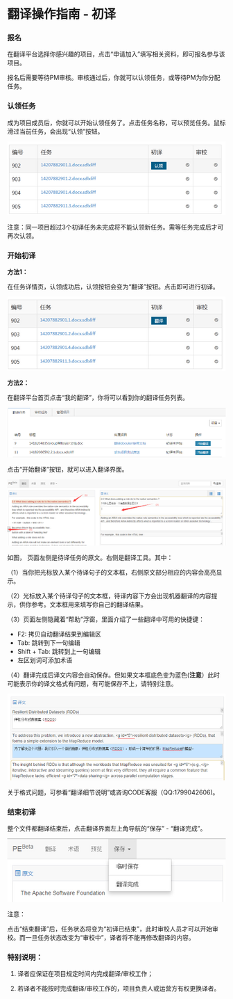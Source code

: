 # 翻译操作指南 - 初译


### 报名

在翻译平台选择你感兴趣的项目，点击“申请加入”填写相关资料，即可报名参与该项目。

报名后需要等待PM审核。审核通过后，你就可以认领任务，或等待PM为你分配任务。

### 认领任务

成为项目成员后，你就可以开始认领任务了。点击任务名称，可以预览任务。鼠标滑过当前任务，会出现“认领”按钮。

![](images/translate_5_2_1.jpg)

注意：同一项目超过3个初译任务未完成将不能认领新任务。需等任务完成后才可再次认领。


### 开始初译

**方法1：**

在任务详情页，认领成功后，认领按钮会变为“翻译”按钮。点击即可进行初译。

![](images/translate_5_2_11.jpg)


**方法2：**

在翻译平台首页点击“我的翻译”，你将可以看到你的翻译任务列表。

![](images/translate_5_2_4.jpg)

点击“开始翻译”按钮，就可以进入翻译界面。

![](images/translate_5_2_2.jpg)

如图， 页面左侧是待译任务的原文。右侧是翻译工具。其中：

（1）当你把光标放入某个待译句子的文本框，右侧原文部分相应的内容会高亮显示。

（2）光标放入某个待译句子的文本框，待译内容下方会出现机器翻译的内容提示，供你参考。文本框用来填写你自己的翻译结果。

（3）页面左侧隐藏着“帮助”浮窗，里面介绍了一些翻译中可用的快捷键： 
 
- F2: 拷贝自动翻译结果到编辑区
- Tab: 跳转到下一句编辑
- Shift + Tab: 跳转到上一句编辑
- 左区划词可添加术语

（4）翻译完成后译文内容会自动保存。但如果文本框底色变为蓝色(**注意**）此时可能表示你的译文格式有问题，有可能保存不上，请特别注意。

![](images/translate_6_0_6.jpg)

关于格式问题，可参看“翻译细节说明”或咨询CODE客服（QQ:1799042606)。


### 结束初译

整个文件都翻译结束后，点击翻译界面左上角导航的“保存” - “翻译完成”。

![](images/translate_5_2_3.jpg)


注意：

点击“结束翻译”后，任务状态将变为“初译已结束”，此时审校人员才可以开始审校。而一旦任务状态改变为“审校中”，译者将不能再修改翻译的内容。

### 特别说明：

1. 译者应保证在项目规定时间内完成翻译/审校工作；

2. 若译者不能按时完成翻译/审校工作的，项目负责人或运营方有权更换译者。

